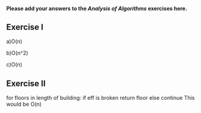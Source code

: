 #### Please add your answers to the ***Analysis of  Algorithms*** exercises here.

## Exercise I

a)O(n)


b)O(n^2)


c)O(n)

## Exercise II
for floors in length of building: if eff is broken return floor else continue
This would be O(n)

